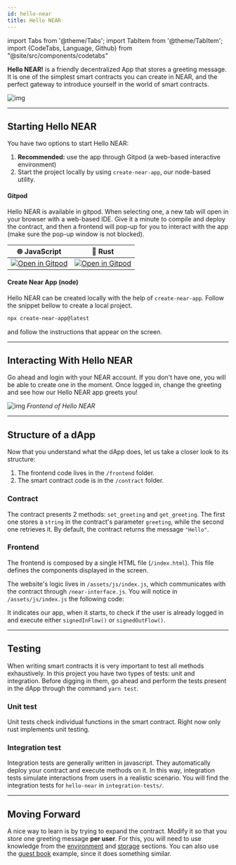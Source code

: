 ```yaml
---
id: hello-near
title: Hello NEAR
---
```

import Tabs from '@theme/Tabs';
import TabItem from '@theme/TabItem';
import {CodeTabs, Language, Github} from "@site/src/components/codetabs"

**Hello NEAR!** is a friendly decentralized App that stores a greeting message. It is one of the simplest
smart contracts you can create in NEAR, and the perfect gateway to introduce yourself in the world of smart
contracts.

![img](/docs/assets/examples/hello-near-banner.png)

---

## Starting Hello NEAR

You have two options to start Hello NEAR:

1. **Recommended:** use the app through Gitpod (a web-based interactive environment)
2. Start the project locally by using `create-near-app`, our node-based utility.

#### Gitpod

Hello NEAR is available in gitpod. When selecting one, a new tab will open in your browser with a web-based IDE. Give it a minute to compile and deploy the contract, and then a frontend will pop-up for you to interact with the app (make sure the pop-up window is not blocked).

| 🌐 JavaScript                                                                                                                                                      |  🦀 Rust                                                                                                                                                           |
| ------------------------------------------------------------------------------------------------------------------------------------------------------------------ | ------------------------------------------------------------------------------------------------------------------------------------------------------------------ |
| <a href="https://gitpod.io/#https://github.com/near-examples/hello-near-js.git"><img src="https://gitpod.io/button/open-in-gitpod.svg" alt="Open in Gitpod" /></a> | <a href="https://gitpod.io/#https://github.com/near-examples/hello-near-rust.git"><img src="https://gitpod.io/button/open-in-gitpod.svg" alt="Open in Gitpod" /></a> |

#### Create Near App (node)

Hello NEAR can be created locally with the help of `create-near-app`. Follow the snippet bellow to create a local project.

```bash
npx create-near-app@latest
```

and follow the instructions that appear on the screen.

---

## Interacting With Hello NEAR

Go ahead and login with your NEAR account. If you don't have one, you will be able to create one in the moment. Once logged in, change the greeting and see how our Hello NEAR app greets you!

![img](/docs/assets/examples/hello-near.png)
*Frontend of Hello NEAR*

---

## Structure of a dApp

Now that you understand what the dApp does, let us take a closer look to its structure:

1. The frontend code lives in the `/frontend` folder.
2. The smart contract code is in the `/contract` folder.

### Contract

The contract presents 2 methods: `set_greeting` and `get_greeting`. The first one stores a `string` in the contract's parameter `greeting`, while the second one retrieves it. By default, the contract returns the message `"Hello"`.

<CodeTabs>
  <Language value="js" language="ts">
    <Github fname="contract.ts"
            url="https://github.com/near-examples/hello-near-examples/blob/main/contract-ts/src/contract.ts"
            start="4" end="18" />
  </Language>
  <Language value="rust" language="rust">
    <Github fname="lib.rs"
            url="https://github.com/near-examples/hello-near-examples/blob/main/contract-rs/src/lib.rs"
            start="21" end="33" />
  </Language>
</CodeTabs>

### Frontend

The frontend is composed by a single HTML file (`/index.html`). This file defines the components displayed in the screen.

The website's logic lives in `/assets/js/index.js`, which communicates with the contract through `/near-interface.js`. You will notice in `/assets/js/index.js` the following code:

<CodeTabs>
  <Language value="js" language="js">
    <Github fname="index.js"
            url="https://github.com/near-examples/hello-near-examples/blob/main/frontend/index.js"
            start="11" end="21" />
  </Language>
</CodeTabs>

It indicates our app, when it starts, to check if the user is already logged in and execute either `signedInFlow()` or `signedOutFlow()`.

---

## Testing

When writing smart contracts it is very important to test all methods exhaustively. In this
project you have two types of tests: unit and integration. Before digging in them,
go ahead and perform the tests present in the dApp through the command `yarn test`.

### Unit test

Unit tests check individual functions in the smart contract. Right now only rust implements unit testing.

<CodeTabs>
  <Language value="rust" language="rust">
    <Github fname="lib.rs"
            url="https://github.com/near-examples/hello-near-examples/blob/main/contract-rs/src/lib.rs"
            start="43" end="61" />
  </Language>
</CodeTabs>

### Integration test

Integration tests are generally written in javascript. They automatically deploy your contract and execute methods on it. In this way, integration tests simulate interactions from users in a realistic scenario. You will find the integration tests for `hello-near` in `integration-tests/`.

<CodeTabs>
  <Language value="js" language="js">
    <Github fname="main.ava.ts"
            url="https://github.com/near-examples/hello-near-examples/blob/main/contract-ts/sandbox-ts/src/main.ava.ts"
            start="33" end="44" />
  </Language>
</CodeTabs>

---

## Moving Forward

A nice way to learn is by trying to expand the contract. Modify it so that you store one greeting message
**per user**. For this, you will need to use knowledge from the [environment](../../2.build/2.smart-contracts/anatomy/environment.md)
and [storage](../../2.build/2.smart-contracts/anatomy/storage.md) sections. You can also use the [guest book](guest-book.md)
example, since it does something similar.
